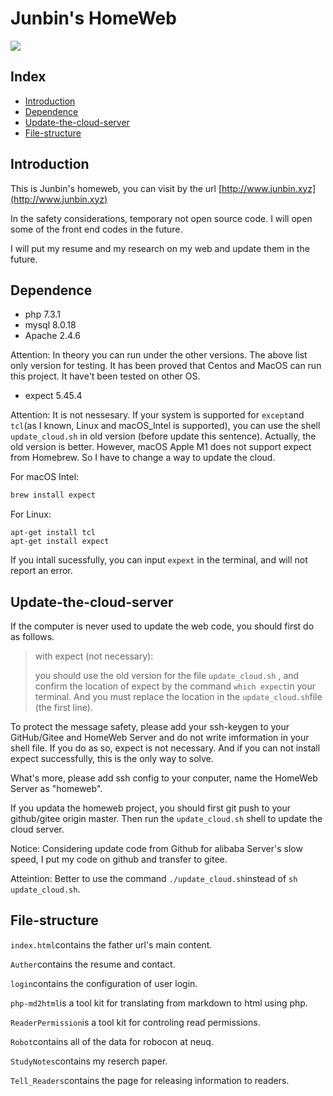# Junbin's HomeWeb
[![](https://badgen.net/badge/icon/Website?icon=chrome&label)](http://www.junbin.xyz) 

## Index

- [Introduction](#introduction)
- [Dependence](#Dependence)
- [Update-the-cloud-server](#Update-the-cloud-server)
- [File-structure](#File-structure)

## Introduction

This is Junbin's homeweb,  you can visit by the url [http://www.junbin.xyz](http://www.junbin.xyz)

In the safety considerations, temporary not open source code. I will open some of the front end codes in the future.

I will put my resume and my research on my web and update them in the future.

## Dependence

+ php 7.3.1
+ mysql 8.0.18
+ Apache 2.4.6

Attention: In theory you can run under the other versions. The above list only version for testing. It has been proved that Centos and MacOS can run this project. It have't been tested on other OS.

+ expect 5.45.4

Attention: It is not nessesary. If your system is supported for `except`and `tcl`(as I known, Linux and macOS_Intel is supported), you can use the shell `update_cloud.sh` in old version (before update this sentence). Actually, the old version is better. However, macOS Apple M1 does not support expect from Homebrew. So I have to change a way to update the cloud.

For macOS Intel:

```bash
brew install expect
```

For Linux:

```shell
apt-get install tcl
apt-get install expect
```

If you intall sucessfully, you can input `expext` in the terminal, and will not report an error.

## Update-the-cloud-server

If the computer is never used to update the web code, you should first do as follows.

> with expect (not necessary):
>
> you should use the old version for the file ``update_cloud.sh`` , and confirm the location of expect by the command `which expect`in your terminal. And you must replace the location in the `update_cloud.sh`file (the first line).

To protect the message safety, please add your ssh-keygen to your GitHub/Gitee and HomeWeb Server and do not write imformation in your shell file. If you do as so, expect is not necessary. And if you can not install expect successfully, this is the only way to solve.

What's more, please add ssh config to your conputer, name the HomeWeb Server as "homeweb".

If you updata the homeweb project, you should first git push to your github/gitee origin master. Then run the ``update_cloud.sh`` shell to update the cloud server.

Notice: Considering update code from Github for alibaba Server's slow speed, I put my code on github and transfer to gitee.

Atteintion: Better to use the command `./update_cloud.sh`instead of `sh update_cloud.sh`.

## File-structure

`index.html`contains the father url's main content.

`Auther`contains the resume and contact.

`login`contains the configuration of user login.

`php-md2html`is  a tool kit for translating from markdown to html using php.

`ReaderPermission`is a tool kit for controling read permissions.

`Robot`contains all of the data for robocon at neuq.

`StudyNotes`contains my reserch paper.

`Tell_Readers`contains the page for releasing information to readers.